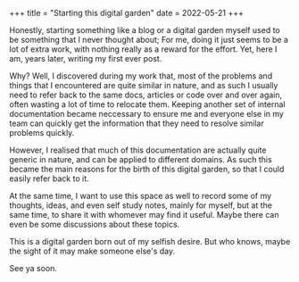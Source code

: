+++
title = "Starting this digital garden"
date = 2022-05-21
+++

Honestly, starting something like a blog or a digital garden myself used to be something that I never thought about; For me, doing it just seems to be a lot of extra work, with nothing really as a reward for the effort. Yet, here I am, years later, writing my first ever post.

Why? Well, I discovered during my work that, most of the problems and things that I encountered are quite similar in nature, and as such I usually need to refer back to the same docs, articles or code over and over again, often wasting a lot of time to relocate them. Keeping another set of internal documentation became neccessary to ensure me and everyone else in my team can quickly get the information that they need to resolve similar problems quickly.

However, I realised that much of this documentation are actually quite generic in nature, and can be applied to different domains. As such this became the main reasons for the birth of this digital garden, so that I could easily refer back to it.

At the same time, I want to use this space as well to record some of my thoughts, ideas, and even self study notes, mainly for myself, but at the same time, to share it with whomever may find it useful. Maybe there can even be some discussions about these topics.

This is a digital garden born out of my selfish desire. But who knows, maybe the sight of it may make someone else's day.

See ya soon.
